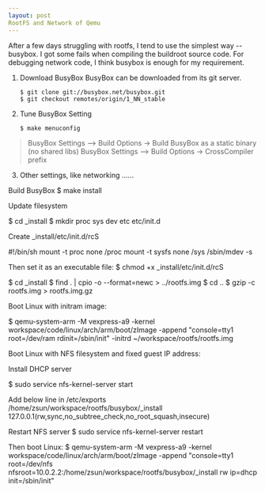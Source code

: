 ```yaml
---
layout: post
RootFS and Network of Qemu
---
```

After a few days struggling with rootfs, I tend to use the simplest way -- busybox. I got some fails when compiling the buildroot source code. For debugging network code, I think busybox is enough for my requirement.

 1. Download BusyBox
		BusyBox can be downloaded from its git server.

	    $ git clone git://busybox.net/busybox.git
	    $ git checkout remotes/origin/1_NN_stable

 2. Tune BusyBox Setting

	    $ make menuconfig

> 	BusyBox Settings --> Build Options -> Build BusyBox as a static
> binary (no shared libs)  	BusyBox Settings --> Build Options -> CrossCompiler prefix

 3. Other settings, like networking ......

Build BusyBox
$ make install

Update filesystem

$ cd _install
$ mkdir proc sys dev etc etc/init.d

Create _install/etc/init.d/rcS

#!/bin/sh
mount -t proc none /proc
mount -t sysfs none /sys
/sbin/mdev -s

Then set it as an executable file:
$ chmod +x _install/etc/init.d/rcS

$ cd _install
$ find . | cpio -o --format=newc > ../rootfs.img
$ cd ..
$ gzip -c rootfs.img > rootfs.img.gz

Boot Linux with initram image:

$ qemu-system-arm -M vexpress-a9 -kernel workspace/code/linux/arch/arm/boot/zImage -append "console=tty1 root=/dev/ram rdinit=/sbin/init" -initrd ~/workspace/rootfs/rootfs.img

Boot Linux with NFS filesystem and fixed guest IP address:

Install DHCP server

$ sudo service nfs-kernel-server start

Add below line in /etc/exports
/home/zsun/workspace/rootfs/busybox/_install 127.0.0.1(rw,sync,no_subtree_check,no_root_squash,insecure)

Restart NFS server
$ sudo service nfs-kernel-server restart

Then boot Linux:
$ qemu-system-arm -M vexpress-a9 -kernel workspace/code/linux/arch/arm/boot/zImage -append "console=tty1 root=/dev/nfs nfsroot=10.0.2.2:/home/zsun/workspace/rootfs/busybox/_install rw ip=dhcp init=/sbin/init"